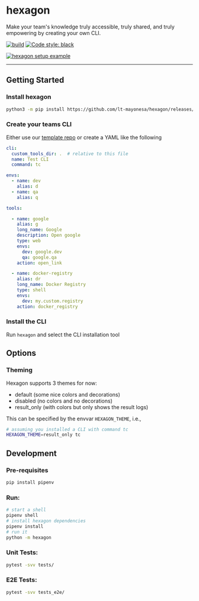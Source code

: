 # hexagon
Make your team's knowledge truly accessible, truly shared, and truly empowering by creating your own CLI.

[![build](https://github.com/lt-mayonesa/hexagon/actions/workflows/python-package.yml/badge.svg)](https://github.com/lt-mayonesa/hexagon/actions/workflows/python-package.yml)
[![Code style: black](https://img.shields.io/badge/code%20style-black-000000.svg)](https://github.com/psf/black)

[![hexagon setup example](https://user-images.githubusercontent.com/11464844/141402773-2fa1e859-cbe7-43a2-87e8-81620307167f.gif)](https://asciinema.org/a/Mk8of7EC0grfsSgWYrEdGCjdF)

---

## Getting Started

### Install hexagon
```bash
python3 -m pip install https://github.com/lt-mayonesa/hexagon/releases/download/v0.38.1/hexagon-0.38.1.tar.gz
```

### Create your teams CLI

Either use our [template repo](https://github.com/lt-mayonesa/hexagon-tools) or create a YAML like the following
```yaml
cli:
  custom_tools_dir: .  # relative to this file
  name: Test CLI
  command: tc

envs:
  - name: dev
    alias: d
  - name: qa
    alias: q

tools:

  - name: google
    alias: g
    long_name: Google
    description: Open google
    type: web
    envs:
      dev: google.dev
      qa: google.qa
    action: open_link

  - name: docker-registry
    alias: dr
    long_name: Docker Registry
    type: shell
    envs:
      dev: my.custom.registry
    action: docker_registry
```

### Install the CLI

Run `hexagon` and select the CLI installation tool

## Options

### Theming

Hexagon supports 3 themes for now:

 - default (some nice colors and decorations)
 - disabled (no colors and no decorations)
 - result_only (with colors but only shows the result logs)

This can be specified by the envvar `HEXAGON_THEME`, i.e.,

```bash
# assuming you installed a CLI with command tc
HEXAGON_THEME=result_only tc
```


## Development

### Pre-requisites

```bash
pip install pipenv
```

### Run:

```bash
# start a shell
pipenv shell
# install hexagon dependencies
pipenv install
# run it
python -m hexagon
```

### Unit Tests:

```bash
pytest -svv tests/
```

### E2E Tests:

```bash
pytest -svv tests_e2e/
```
